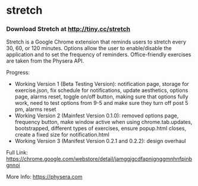 # stretch

### Download Stretch at http://tiny.cc/stretch

Stretch is a Google Chrome extension that reminds users to stretch every 30, 60, or 120 minutes. Options allow the user to enable/disable the application and to set the frequency of reminders. Office-friendly exercises are taken from the Physera API.

Progress:
- Working Version 1 (Beta Testing Version): notification page, storage for exercise.json, fix schedule for notifications, update aesthetics, options page, alarms reset, toggle on/off button, making sure that options fully work, need to test options from 9-5 and make sure they turn off post 5 pm, alarms reset
- Working Version 2 (Mainfest Version 0.1.0): removed options page, frequency button, make window active when using chrome.tab.updates, bootstrapped, different types of exercises, ensure popup.html closes, create a fixed size for notification.html
- Working Version 3 (Manifest Version 0.2.1 and 0.2.2): design overhaul

Full Link: https://chrome.google.com/webstore/detail/jamggjgcdfapnjgnggmnhnfpinbgnnoi

More Info: https://physera.com